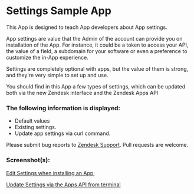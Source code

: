 # Settings Sample App

This App is designed to teach App developers about App settings.

App settings are value that the Admin of the account can provide you on installation of the App. For instance, it could be a token to access your API,
the value of a field, a subdomain for your software or even a preference to customize the in-App experience.

Settings are completely optional with apps, but the value of them is strong, and they're very simple to set up and use.

You should find in this App a few types of settings, which can be updated both via the new Zendesk interface and the Zendesk Apps API

### The following information is displayed:

* Default values
* Existing settings.
* Update app settings via curl command.

Please submit bug reports to [Zendesk Support](support@zendesk.com). Pull requests are welcome.

### Screenshot(s):
[Edit Settings when installing an App](http://cl.ly/image/2y0G3c152N1V);

[Update Settings via the Apps API from terminal](http://cl.ly/image/3W2r3H2T3b1f)
